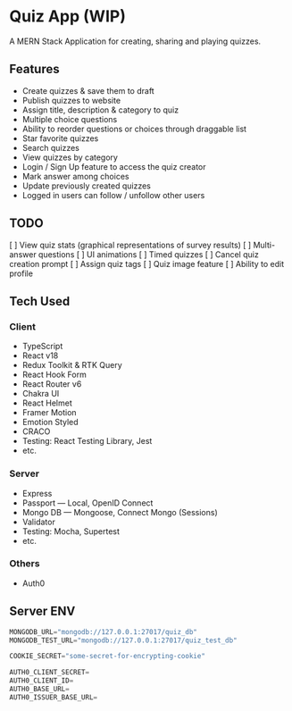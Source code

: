 # Quiz App (WIP)
A MERN Stack Application for creating, sharing and playing quizzes.

## Features
* Create quizzes & save them to draft
* Publish quizzes to website
* Assign title, description & category to quiz
* Multiple choice questions
* Ability to reorder questions or choices through draggable list
* Star favorite quizzes
* Search quizzes
* View quizzes by category
* Login / Sign Up feature to access the quiz creator
* Mark answer among choices
* Update previously created quizzes
* Logged in users can follow / unfollow other users

## TODO
[ ] View quiz stats (graphical representations of survey results)
[ ] Multi-answer questions
[ ] UI animations
[ ] Timed quizzes
[ ] Cancel quiz creation prompt
[ ] Assign quiz tags
[ ] Quiz image feature
[ ] Ability to edit profile

## Tech Used
### Client
* TypeScript
* React v18
* Redux Toolkit & RTK Query
* React Hook Form
* React Router v6
* Chakra UI
* React Helmet
* Framer Motion
* Emotion Styled
* CRACO
* Testing: React Testing Library, Jest
* etc.

### Server
* Express
* Passport &mdash; Local, OpenID Connect
* Mongo DB &mdash; Mongoose, Connect Mongo (Sessions)
* Validator
* Testing: Mocha, Supertest
* etc.

### Others
* Auth0

## Server ENV
```python
MONGODB_URL="mongodb://127.0.0.1:27017/quiz_db"
MONGODB_TEST_URL="mongodb://127.0.0.1:27017/quiz_test_db"

COOKIE_SECRET="some-secret-for-encrypting-cookie"

AUTH0_CLIENT_SECRET=
AUTH0_CLIENT_ID=
AUTH0_BASE_URL=
AUTH0_ISSUER_BASE_URL=
```